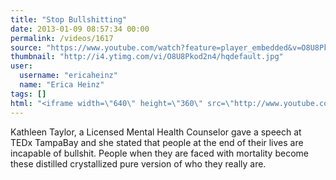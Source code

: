 ```yaml
---
title: "Stop Bullshitting"
date: 2013-01-09 08:57:34 00:00
permalink: /videos/1617
source: "https://www.youtube.com/watch?feature=player_embedded&v=O8U8Pkod2n4"
thumbnail: "http://i4.ytimg.com/vi/O8U8Pkod2n4/hqdefault.jpg"
user:
  username: "ericaheinz"
  name: "Erica Heinz"
tags: []
html: "<iframe width=\"640\" height=\"360\" src=\"http://www.youtube.com/embed/O8U8Pkod2n4?wmode=transparent&feature=oembed\" frameborder=\"0\" allowfullscreen></iframe>"
---
```


Kathleen Taylor, a Licensed Mental Health Counselor gave a speech at TEDx TampaBay and she stated that people at the end of their lives are incapable of bullshit. People when they are faced with mortality become these distilled crystallized pure version of who they really are.